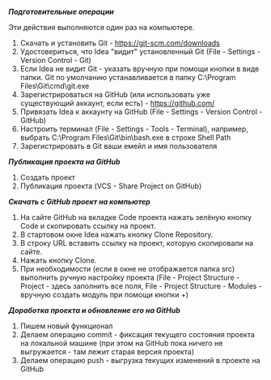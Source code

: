 ***Подготовительные операции***

Эти действия выполняются один раз на компьютере.

1. Скачать и установить Git - https://git-scm.com/downloads
2. Удостовериться, что Idea "видит" установленный Git (File - Settings - Version Control - Git)
3. Если Idea не видит Git - указать вручную при помощи кнопки в виде папки. Git по умолчанию устанавливается в папку C:\Program Files\Git\cmd\git.exe
4. Зарегистрироваться на GitHub (или использовать уже существующий аккаунт, если есть) - https://github.com/
5. Привязать Idea к аккаунту на GitHub (File - Settings - Version Control - GitHub)
6. Настроить терминал (File - Settings - Tools - Terminal), например, выбрать C:\Program Files\Git\bin\bash.exe в строке Shell Path
7. Зарегистрировать в Git ваши емейл и имя пользователя

***Публикация проекта на GitHub***

1. Создать проект
2. Публикация проекта (VCS - Share Project on GitHub)

***Скачать с GitHub проект на компьютер***

1. На сайте GitHub на вкладке Code проекта нажать зелёную кнопку Code и скопировать ссылку на проект.
2. В стартовом окне Idea нажать кнопку Clone Repository.
3. В строку URL вставить ссылку на проект, которую скопировали на сайте.
4. Нажать кнопку Clone.
5. При необходимости (если в окне не отображается папка src) выполнить ручную настройку проекта (File - Project Structure - Project - здесь заполнить все поля, File - Project Structure - Modules - вручную создать модуль при помощи кнопки +)

***Доработка проекта и обновление его на GitHub***

1. Пишем новый функционал
2. Делаем операцию commit - фиксация текущего состояния проекта на локальной машине (при этом на GitHub пока ничего не выгружается - там лежит старая версия проекта)
3. Делаем операцию push - выгрузка текущих изменений в проекте на GitHub
```
